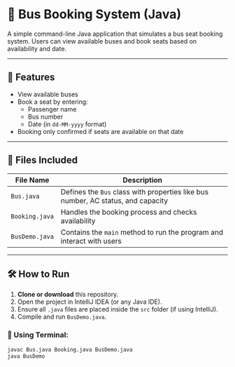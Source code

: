 # 🚌 Bus Booking System (Java)

A simple command-line Java application that simulates a bus seat booking system. Users can view available buses and book seats based on availability and date.

---

## 🚀 Features

- View available buses
- Book a seat by entering:
  - Passenger name
  - Bus number
  - Date (in `dd-MM-yyyy` format)
- Booking only confirmed if seats are available on that date

---

## 📂 Files Included

| File Name     | Description                                |
|---------------|--------------------------------------------|
| `Bus.java`    | Defines the `Bus` class with properties like bus number, AC status, and capacity |
| `Booking.java`| Handles the booking process and checks availability |
| `BusDemo.java`| Contains the `main` method to run the program and interact with users |

---

## 🛠️ How to Run

1. **Clone or download** this repository.
2. Open the project in IntelliJ IDEA (or any Java IDE).
3. Ensure all `.java` files are placed inside the `src` folder (if using IntelliJ).
4. Compile and run `BusDemo.java`.

### 🔧 Using Terminal:
```bash
javac Bus.java Booking.java BusDemo.java
java BusDemo
